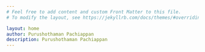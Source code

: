 ```yaml
---
# Feel free to add content and custom Front Matter to this file.
# To modify the layout, see https://jekyllrb.com/docs/themes/#overriding-theme-defaults

layout: home
author: Purushothaman Pachiappan
description: Purushothaman Pachiappan
---
```

